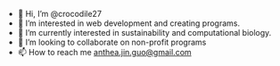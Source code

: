 - 👋 Hi, I’m @crocodile27
- 👀 I’m interested in web development and creating programs.
- 🌱 I’m currently interested in sustainability and computational biology.
- 💞️ I’m looking to collaborate on non-profit programs
- 📫 How to reach me anthea.jin.guo@gmail.com

<!---
crocodile27/crocodile27 is a ✨ special ✨ repository because its `README.md` (this file) appears on your GitHub profile.
You can click the Preview link to take a look at your changes.
--->
